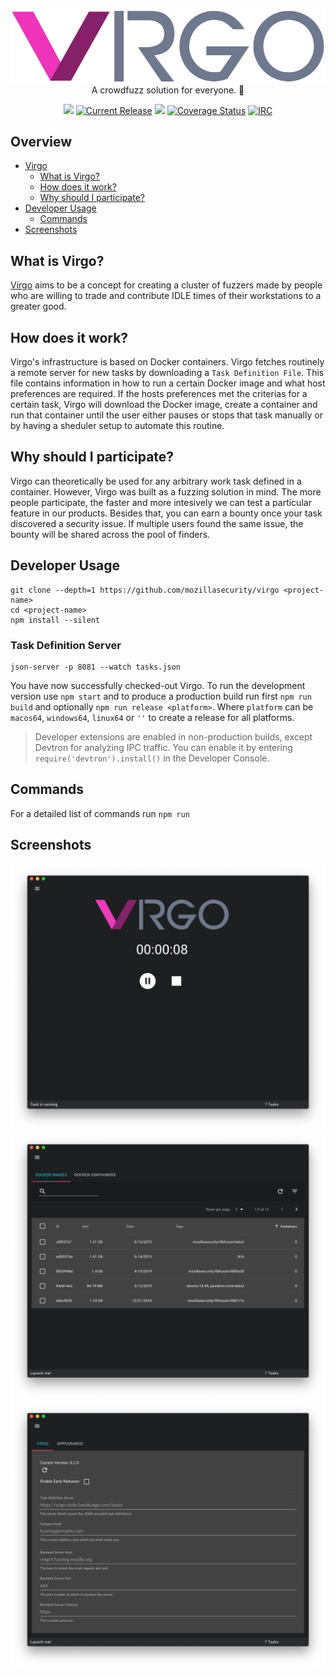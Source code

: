 <!-- @format -->

<p align="center">
    <img src="src/renderer/images/virgo-full.svg"><br/>
    A crowdfuzz solution for everyone. 🚀
<p>

<p align="center">
     <a href="https://travis-ci.org/mozillasecurity/virgo"><img src="https://img.shields.io/travis/mozillasecurity/virgo/master.svg?style=flat-square"/></a> <a href="https://img.shields.io/github/release/mozillasecurity/virgo.svg"><img src="https://img.shields.io/github/release/mozillasecurity/virgo.svg" alt="Current Release"></a> <a href="https://david-dm.org/mozillasecurity/virgo"><img src="https://img.shields.io/david/mozillasecurity/virgo.svg?style=flat-square"/></a> <a href="https://coveralls.io/github/MozillaSecurity/virgo?branch=master"><img src="https://coveralls.io/repos/github/MozillaSecurity/virgo/badge.svg?branch=master" alt="Coverage Status"></a> <a href="https://www.irccloud.com/invite?channel=%23fuzzing&amp;hostname=irc.mozilla.org&amp;port=6697&amp;ssl=1"><img src="https://img.shields.io/badge/IRC-%23fuzzing-1e72ff.svg?style=flat" alt="IRC"></a>
</p>

## Overview

- [Virgo]()
  - [What is Virgo?](#What-Is-Virgo?)
  - [How does it work?](#How-Does-It-Work?)
  - [Why should I participate?](#Why-Should-I-Participate?)
- [Developer Usage](#Developer-Usage)
  - [Commands](#Commands)
- [Screenshots](#Screenshots)

## What is Virgo?

[Virgo](https://en.wikipedia.org/wiki/Virgo_Supercluster) aims to be a concept for creating a cluster of fuzzers made by people who are willing to trade and contribute IDLE times of their workstations to a greater good.

## How does it work?

Virgo's infrastructure is based on Docker containers. Virgo fetches routinely a remote server for new tasks by downloading a `Task Definition File`. This file contains information in how to run a certain Docker image and what host preferences are required. If the hosts preferences met the criterias for a certain task, Virgo will download the Docker image, create a container and run that container until the user either pauses or stops that task manually or by having a sheduler setup to automate this routine.

## Why should I participate?

Virgo can theoretically be used for any arbitrary work task defined in a container. However, Virgo was built as a fuzzing solution in mind. The more people participate, the faster and more intesively we can test a particular feature in our products. Besides that, you can earn a bounty once your task discovered a security issue. If multiple users found the same issue, the bounty will be shared across the pool of finders.

## Developer Usage

```
git clone --depth=1 https://github.com/mozillasecurity/virgo <project-name>
cd <project-name>
npm install --silent
```

### Task Definition Server

```
json-server -p 8081 --watch tasks.json
```

You have now successfully checked-out Virgo. To run the development version use `npm start` and to produce a production build run first `npm run build` and optionally `npm run release <platform>`. Where `platform` can be `macos64`, `windows64`, `linux64` or `''` to create a release for all platforms.

> Developer extensions are enabled in non-production builds, except Devtron for analyzing IPC traffic. You can enable it by entering `require('devtron').install()` in the Developer Console.

## Commands

For a detailed list of commands run `npm run`

## Screenshots

![alt text](resources/dashboard.png)
![alt text](resources/activity.png)
![alt text](resources/settings.png)
